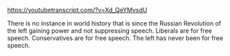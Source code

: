 https://youtubetranscript.com/?v=Xd_QeYMvsdU

 There is no instance in world history that is since the Russian Revolution of the left gaining power and not suppressing speech. Liberals are for free speech. Conservatives are for free speech. The left has never been for free speech.